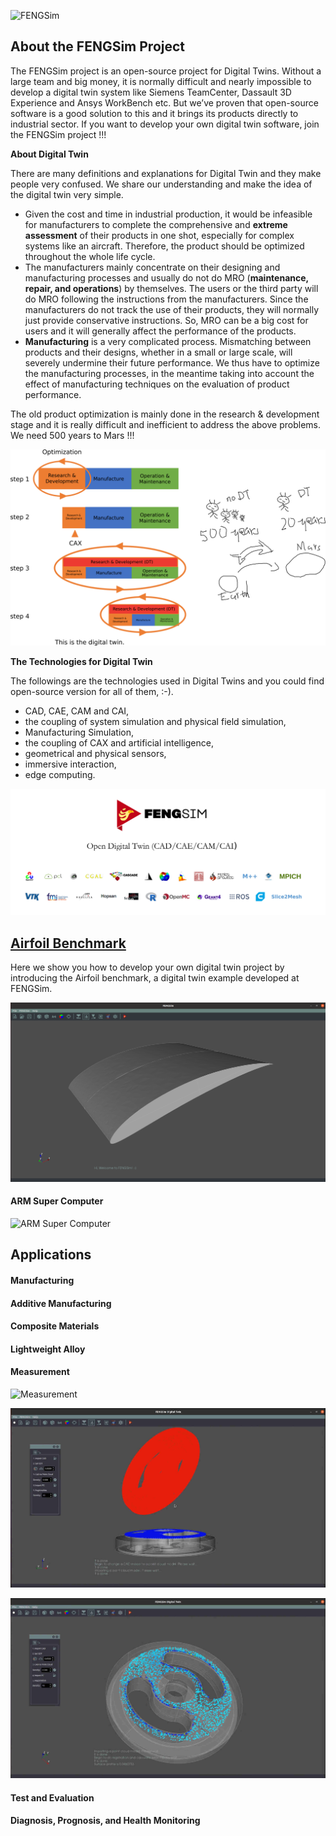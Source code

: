 ![FENGSim](images/Fengsim_logo_hi_2.png)

## About the FENGSim Project

The FENGSim project is an open-source project for Digital Twins. Without a large team and big money, it is normally difficult and nearly impossible to develop a digital twin system like Siemens TeamCenter, Dassault 3D Experience and Ansys WorkBench etc. But we’ve proven that open-source software is a good solution to this and it brings its products directly to industrial sector. If you want to develop your own digital twin software, join the FENGSim project !!!

**About Digital Twin**

There are many definitions and explanations for Digital Twin and they make people very confused. We share our understanding and make the idea of the digital twin very simple.

- Given the cost and time in industrial production, it would be infeasible for manufacturers to complete the comprehensive and **extreme assessment** of their products in one shot, especially for complex systems like an aircraft. Therefore, the product should be optimized throughout the whole life cycle. 
- The manufacturers mainly concentrate on their designing and manufacturing processes and usually do not do MRO (**maintenance, repair, and operations**) by themselves. The users or the third party will do MRO following the instructions from the manufacturers. Since the manufacturers do not track the use of their products, they will normally just provide conservative instructions. So, MRO can be a big cost for users and it will generally affect the performance of the products.
- **Manufacturing** is a very complicated process. Mismatching between products and their designs, whether in a small or large scale, will severely undermine their future performance. We thus have to optimize the manufacturing processes, in the meantime taking into account the effect of manufacturing techniques on the evaluation of product performance. 

The old product optimization is mainly done in the research & development stage and it is really difficult and inefficient to address the above problems. We need 500 years to Mars !!!

![old research way](images/dt1.png)

**The Technologies for Digital  Twin**

The followings are the technologies used in Digital Twins and you could find open-source version for all of them, :-).

- CAD, CAE, CAM and CAI,
- the coupling of system simulation and physical field simulation,
- Manufacturing Simulation,
- the coupling of CAX and artificial intelligence,
- geometrical and physical sensors,
- immersive interaction,
- edge computing.

![open source software](images/FENGSim.png)

## [Airfoil Benchmark](https://github.com/fengsim/FENGSim-Dev/wiki/Home)

Here we show you how to develop your own digital twin project by introducing the Airfoil benchmark, a digital twin example developed at FENGSim.   

![airfoil](images/airfoil.png)

#### ARM Super Computer

![ARM Super Computer](images/Mark-1.png)

## Applications

#### Manufacturing

#### Additive Manufacturing

#### Composite Materials

#### Lightweight Alloy

#### Measurement

![Measurement](images/meas1.jpg)

![Measurement](images/meas2.jpg)

![Measurement](images/meas3.jpg)

#### Test and Evaluation

#### Diagnosis, Prognosis, and Health Monitoring

